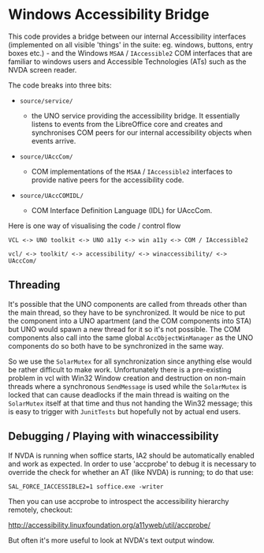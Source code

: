 # Windows Accessibility Bridge

This code provides a bridge between our internal Accessibility
interfaces (implemented on all visible 'things' in the suite: eg.
windows, buttons, entry boxes etc.) - and the Windows `MSAA` /
`IAccessible2` COM interfaces that are familiar to windows users and
Accessible Technologies (ATs) such as the NVDA screen reader.

The code breaks into three bits:

+ `source/service/`
	+ the UNO service providing the accessibility bridge.
	  It essentially listens to events from the LibreOffice
	  core and creates and synchronises COM peers for our
	  internal accessibility objects when events arrive.

+ `source/UAccCom/`
	+ COM implementations of the `MSAA` / `IAccessible2` interfaces
	  to provide native peers for the accessibility code.

+ `source/UAccCOMIDL/`
	+ COM Interface Definition Language (IDL) for UAccCom.

Here is one way of visualising the code / control flow

    VCL <-> UNO toolkit <-> UNO a11y <-> win a11y <-> COM / IAccessible2

    vcl/ <-> toolkit/ <-> accessibility/ <-> winaccessibility/ <-> UAccCom/

## Threading

It's possible that the UNO components are called from threads other
than the main thread, so they have to be synchronized. It would be nice
to put the component into a UNO apartment (and the COM components into STA)
but UNO would spawn a new thread for it so it's not possible.
The COM components also call into the same global `AccObjectWinManager`
as the UNO components do so both have to be synchronized in the same way.

So we use the `SolarMutex` for all synchronization since anything else
would be rather difficult to make work.  Unfortunately there is a
pre-existing problem in vcl with Win32 Window creation and destruction
on non-main threads where a synchronous `SendMessage` is used while
the `SolarMutex` is locked that can cause deadlocks if the main thread is
waiting on the `SolarMutex` itself at that time and thus not handing the
Win32 message; this is easy to trigger with `JunitTests` but hopefully
not by actual end users.

## Debugging / Playing with winaccessibility

If NVDA is running when soffice starts, IA2 should be automatically enabled
and work as expected. In order to use 'accprobe' to debug
it is necessary to override the check for whether an AT (like NVDA) is
running; to do that use:

    SAL_FORCE_IACCESSIBLE2=1 soffice.exe -writer

Then you can use accprobe to introspect the accessibility hierarchy
remotely, checkout:

<http://accessibility.linuxfoundation.org/a11yweb/util/accprobe/>

But often it's more useful to look at NVDA's text output window.
